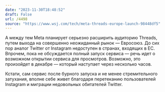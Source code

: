 ```yaml
---
date: "2023-11-30T18:48:52"
draft: False
url: /4498
source: "https://www.wsj.com/tech/meta-threads-europe-launch-98448df5"
---
```


А между тем Meta планирует серьезно расширить аудиторию Threads, путем выхода на совершенно неожиданный рынок — Евросоюз. До сих пор аналог Twitter от Instagram недоступен в странах, входящих в ЕС. Впрочем, пока не обсуждается полный запуск сервиса — речь идет о возможном открытии сервиса для просмотров. Возможно, это произойдет в декабре — который наступает через несколько часов.

Кстати, сам сервис после бурного запуска и не менее стремительного затухания, вполне себе живет благодаря перетеканию пользователей Instagram и миграции недовольных обитателей Twitter.
